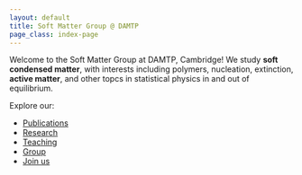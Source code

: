 ```yaml
---
layout: default
title: Soft Matter Group @ DAMTP
page_class: index-page
---
```


Welcome to the Soft Matter Group at DAMTP, Cambridge! We study **soft condensed matter**, with interests including polymers, nucleation, extinction, **active matter**, and other topcs in statistical physics in and out of equilibrium.

Explore our:
- [Publications](/publications/)
- [Research](/research/)
- [Teaching](/teaching/)
- [Group](/group/)
- [Join us](/join-us/)